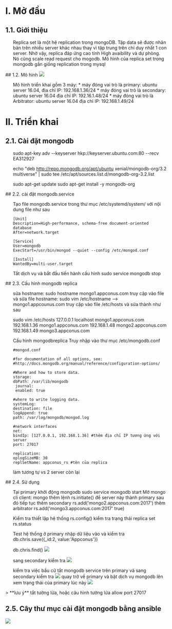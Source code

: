 # I. Mở đầu
## 1.1. Giới thiệu
<ul>
Replica set là một hệ replication trong mongoDB. Tập data sẽ được nhân bản trên nhiều server khác nhau thay vì tập trung trên chỉ duy nhất 1 con server. Nhờ vậy, replica đáp ứng cao tính High avaibility và dự phòng. Nó cũng scale read request cho mogodb. Mô hình của replica set trong mongodb gần giống replication trong mysql
</ul>
## 1.2. Mô hình 
<img src="https://i.imgur.com/drfPWzE.png">
<ul>
Mô hình triển khai gồm 3 máy:
* máy đóng vai trò là primary: ubuntu server 16.04, địa chỉ IP: 192.168.1.36/24
* máy đóng vai trò là secondary: ubuntu server 16.04 địa chỉ IP: 192.16.1.48/24
* máy đóng vai trò là Arbitrator: ubuntu server 16.04 địa chỉ IP: 192.168.1.49/24
</ul>

# II. Triển khai 
## 2.1. Cài đặt mongodb
<ul>
sudo apt-key adv --keyserver hkp://keyserver.ubuntu.com:80 --recv EA312927
	
echo "deb http://repo.mongodb.org/apt/ubuntu xenial/mongodb-org/3.2 multiverse" | sudo tee /etc/apt/sources.list.d/mongodb-org-3.2.list

sudo apt-get update
sudo apt-get install -y mongodb-org
</ul>
## 2.2. cài đặt mongodb.service
<ul>
	Tạo file mongodb.service trong thư mục /etc/systemd/system/
	với nội dung file như sau 

	[Unit]
	Description=High-performance, schema-free document-oriented database
	After=network.target
 
	[Service]
	User=mongodb
	ExecStart=/usr/bin/mongod --quiet --config /etc/mongod.conf
 
	[Install]
	WantedBy=multi-user.target

Tắt dịch vụ và bắt đầu tiến hành cấu hình
sudo service mongodb stop
</ul>
## 2.3. Cấu hình mongodb replica
<ul>
	sửa hostname: sudo hostname mongo1.appconus.com
	truy cập vào file và sửa file hostname: sudo vim /etc/hostname --> mongo1.appcounus.com
	truy cập vào file /etc/hosts và sửa thành như sau 


sudo vim /etc/hosts
127.0.0.1 localhost mongo1.appconus.com
192.168.1.36 mongo1.appconus.com
192.168.1.48 mongo2.appconus.com
192.168.1.49 mongo3.appconus.com


Cấu hình mongodbreplica
Truy nhập vào thư mục /etc/mongodb.conf

	#mongod.conf                                                               
 
	#for documentation of all options, see:                                    
	#http://docs.mongodb.org/manual/reference/configuration-options/         
 
	#Where and how to store data.                                              
	storage:                                                                    
  	dbPath: /var/lib/mongodb                                                  
 	 journal:                                                                  
   	 enabled: true                                                          
 
	#where to write logging data.                                              
	systemLog:                                                                  
  	destination: file                                                         
 	logAppend: true                                                           
  	path: /var/log/mongodb/mongod.log                                         
 
	#network interfaces                                                        
	net:                   
  	bindIp: [127.0.0.1, 192.168.1.36] #thêm địa chỉ IP tương ứng với server
  	port: 27017 
 
	replication:                                                           
   	oplogSizeMB: 30                                               
   	replSetName: appconus_rs #tên của replica

làm tương tự vs 2 server còn lại
</ul>
## 2.4. Sử dụng 
<ul>
	Tại primary khởi động mongodb
	sudo service mongodb start 
	Mở mongo cli client: mongo
	thêm lệnh rs.initiate() để server này thành primary
	sau đó tiếp tục thêm secondary 
	rs.add('mongo2.appconus.com:2017')
	thêm arbitrator
	rs.add('mongo3.appconus.com:2017' true)

Kiểm tra thiết lập hệ thống 
	rs.config()
	kiểm tra trạng thái replica set 
	rs.status

Test hệ thống
ở primary nhập dữ liệu vào và kiểm tra  
db.chris.save({_id:2, value:'Appconus'})
	
db.chris.find()
	<img src="https://i.imgur.com/5TvACxk.png">

sang secondary kiểm tra 
	<img src="https://i.imgur.com/XZQHAYe.png">

 kiểm tra việc bầu cử
	tắt mongodb service trên primary và sang secondary kiểm tra 
	<img src="https://i.imgur.com/4baXAGc.png">
	quay trở về primary và bật dịch vụ mongodb lên xem trạng thái của primary lúc này 
	<img src="https://i.imgur.com/g1zfluR.png">
</ul>>
**lưu ý** tắt tường lửa, hoặc câu hình tường lửa allow port 27017

## 2.5. Cây thư mục cài đặt mongodb bằng ansible
<img src="https://i.imgur.com/Txn17Zz.png">
